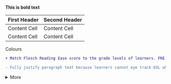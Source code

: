 **This is bold text**

| First Header  | Second Header |
| ------------- | ------------- |
| Content Cell  | Content Cell  |
| Content Cell  | Content Cell  |

Colours

```diff
+ Match Flesch Reading Ease score to the grade levels of learners. FRE score of above 60 is appropriate for IGCSE and NGSS. FRE score above 50 is appropriate for IB students.
```

```diff
- Fully justify paragraph text because learners cannot eye track EOL when there is right-hand justification.
```

<details><summary>More</summary>
<p>
Comment about something
</p>
</details>
